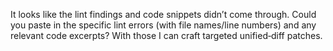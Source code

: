 It looks like the lint findings and code snippets didn’t come through. Could you paste in the specific lint errors (with file names/line numbers) and any relevant code excerpts? With those I can craft targeted unified‐diff patches.